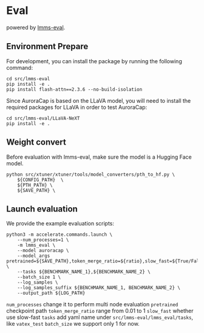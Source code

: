 # Eval
powered by [lmms-eval](https://github.com/EvolvingLMMs-Lab/lmms-eval).

## Environment Prepare

For development, you can install the package by running the following command:
```
cd src/lmms-eval
pip install -e .
pip install flash-attn==2.3.6 --no-build-isolation
```

Since AuroraCap is based on the LLaVA model, you will need to install the required packages for LLaVA in order to test AuroraCap:
```
cd src/lmms-eval/LLaVA-NeXT
pip install -e .
```

## Weight convert
Before evaluation with lmms-eval, make sure the model is a Hugging Face model.
```
python src/xtuner/xtuner/tools/model_converters/pth_to_hf.py \
    ${CONFIG_PATH}  \
    ${PTH_PATH} \
    ${SAVE_PATH} \
```

## Launch evaluation
We provide the example evaluation scripts:
```
python3 -m accelerate.commands.launch \
    --num_processes=1 \
    -m lmms_eval \
    --model auroracap \
    --model_args pretrained=${SAVE_PATH},token_merge_ratio=${ratio},slow_fast=${True/False} \
    --tasks ${BENCHMARK_NAME_1},${BENCHMARK_NAME_2} \
    --batch_size 1 \
    --log_samples \
    --log_samples_suffix ${BENCHMARK_NAME_1, BENCHMARK_NAME_2} \
    --output_path ${LOG_PATH}
```
`num_processes` change it to perform multi node evaluation
`pretrained` checkpoint path
`token_merge_ratio` range from 0.01 to 1
`slow_fast` whether use slow-fast
`tasks` add yaml name under `src/lmms-eval/lmms_eval/tasks`, like `vatex_test`
`batch_size` we support only 1 for now.